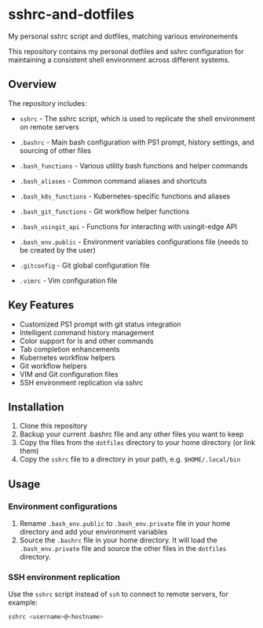 # sshrc-and-dotfiles
My personal sshrc script and dotfiles, matching various environements 

This repository contains my personal dotfiles and sshrc configuration for maintaining a consistent shell environment across different systems.

## Overview

The repository includes:

- `sshrc` - The sshrc script, which is used to replicate the shell environment on remote servers

- `.bashrc` - Main bash configuration with PS1 prompt, history settings, and sourcing of other files
- `.bash_functions` - Various utility bash functions and helper commands
- `.bash_aliases` - Common command aliases and shortcuts
- `.bash_k8s_functions` - Kubernetes-specific functions and aliases
- `.bash_git_functions` - Git workflow helper functions
- `.bash_usingit_api` - Functions for interacting with usingit-edge API
- `.bash_env.public` - Environment variables configurations file (needs to be created by the user)
- `.gitconfig` - Git global configuration file
- `.vimrc` - Vim configuration file

## Key Features

- Customized PS1 prompt with git status integration
- Intelligent command history management
- Color support for ls and other commands
- Tab completion enhancements
- Kubernetes workflow helpers
- Git workflow helpers
- VIM and Git configuration files
- SSH environment replication via sshrc

## Installation

1. Clone this repository
2. Backup your current .bashrc file and any other files you want to keep
3. Copy the files from the `dotfiles` directory to your home directory (or link them)
4. Copy the `sshrc` file to a directory in your path, e.g. `$HOME/.local/bin`

## Usage

### Environment configurations

1. Rename `.bash_env.public` to `.bash_env.private` file in your home directory and add your environment variables
2. Source the `.bashrc` file in your home directory. It will load the `.bash_env.private` file and source the other files in the `dotfiles` directory.

### SSH environment replication

Use the `sshrc` script instead of `ssh` to connect to remote servers, for example:

```bash
sshrc <username>@<hostname>
```
